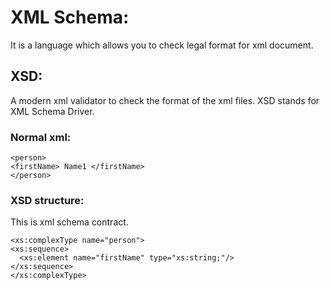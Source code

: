 # XML Schema:

It is a language which allows you to check legal format for xml document. 

## XSD:

A modern xml validator to check the format of the xml files.
XSD stands for XML Schema Driver. 

### Normal xml:

```
<person> 
<firstName> Name1 </firstName>
</person> 
```

### XSD structure:

This is xml schema contract. 
```
<xs:complexType name="person">
<xs:sequence>
  <xs:element name="firstName" type="xs:string;"/>
</xs:sequence>
</xs:complexType>
```
